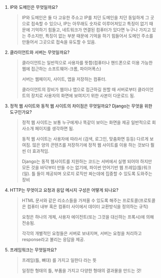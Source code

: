 1. IP와 도메인은 무엇일까요?

   > IP와 도메인은 둘 다 고유한 주소고 IP를 치던 도메인을 치던 동일하게 그 곳으로 접속할 수 있으나, IP는 아무래도 숫자로 이루어져있고 특징이 없기 때문에 기억하기 힘들고, 네트워크가 연결된 컴퓨터가 있다면 누구나 가지고 있는 주소지만, 특징이 없는 부분 때문에 기억을 하기 힘들어서 도메인 주소를 만들어서 그곳으로 접속을 유도할 수 있음.

2. 클라이언트와 서버는 무엇일까요?

   > 클라이언트는 일반적으로 사용자를 뜻함(컴퓨터나 핸드폰으로 이용 가능한 웹에 접근하는 소프트웨어-크롬, 파이어폭스)
   >
   > 서버는 웹페이지, 사이트, 앱을 저장하는 컴퓨터.
   >
   > 클라이언트의 장비가 웹이나 앱으로 접근하길 원할 때 서버로부터 클라이언트의 장치로 사용자의 화면에 보여지기 위한 사본이 다운로드 됨.

3. 정적 웹 사이트와 동적 웹 사이트의 차이점은 무엇일까요? Django는 무엇을 위한 도구인가요?

   > 정적 웹 사이트는 보통 누구에게나 똑같이 보이는 화면을 제공 일반적으로 회사소개 페이지를 생각하면 됨.
   >
   > 동적 웹 사이트는 사용자에 따라서 (검색, 로그인, 맞춤화면 등등) 다르게 보여짐. 많은 양의 콘텐츠를 저장하기에 정적 웹 사이트를 이용 하는 것보다 훨씬 더 효과적임.
   >
   > Django는 동적 웹사이트를 지원하는 코드는 서버에서 실행 되어야 하지만 모든 것을 바닥부터 만들 수는 없기에, 파이썬 언어기반 웹 프레임(틀)워크(일). 틀 들이 제공되며 오로지 로직만 짜는데에 집중할 수 있도록 도와주는 장비

4. HTTP는 무엇이고 요청과 응답 메시지 구성은 어떻게 되나요?

   > HTML 문서와 같은 리소스들을 가져올 수 있도록 해주는 프로토콜(프로토콜은 컴퓨터 내부 혹은 컴퓨터 사이에서 데이터 교환방식을 정의하는 규칙)
   >
   > 요청은 하나의 개체, 사용자 에이전트(또는 그것을 대신하는 프록시)에 의해 전송됨.
   >
   > 각각의 개별적인 요청들은 서버로 보내지며, 서버는 요청을 처리하고 response라고 불리는 응답을 제공.

5. 프레임워크는 무엇일까요?

   >  프레임(틀, 뼈대) 를 가지고 일한다 라는 뜻
   >
   > 일정한 형태의 틀, 부품을 가지고 다양한 형태의 결과물을 만드는 것!